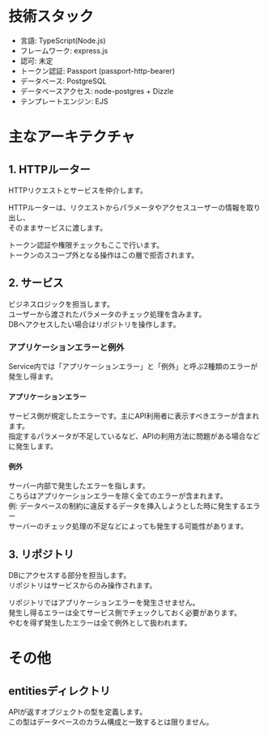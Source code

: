 # 技術スタック
- 言語: TypeScript(Node.js)
- フレームワーク: express.js
- 認可: 未定
- トークン認証: Passport (passport-http-bearer)
- データベース: PostgreSQL
- データベースアクセス: node-postgres + Dizzle
- テンプレートエンジン: EJS

# 主なアーキテクチャ

## 1. HTTPルーター
HTTPリクエストとサービスを仲介します。

HTTPルーターは、リクエストからパラメータやアクセスユーザーの情報を取り出し、\
そのままサービスに渡します。

トークン認証や権限チェックもここで行います。\
トークンのスコープ外となる操作はこの層で拒否されます。

## 2. サービス
ビジネスロジックを担当します。\
ユーザーから渡されたパラメータのチェック処理を含みます。\
DBへアクセスしたい場合はリポジトリを操作します。

### アプリケーションエラーと例外
Service内では「アプリケーションエラー」と「例外」と呼ぶ2種類のエラーが発生し得ます。

#### アプリケーションエラー
サービス側が規定したエラーです。主にAPI利用者に表示すべきエラーが含まれます。\
指定するパラメータが不足しているなど、APIの利用方法に問題がある場合などに発生します。

#### 例外
サーバー内部で発生したエラーを指します。\
こちらはアプリケーションエラーを除く全てのエラーが含まれます。\
例: データベースの制約に違反するデータを挿入しようとした時に発生するエラー\
サーバーのチェック処理の不足などによっても発生する可能性があります。

## 3. リポジトリ
DBにアクセスする部分を担当します。\
リポジトリはサービスからのみ操作されます。

リポジトリではアプリケーションエラーを発生させません。\
発生し得るエラーは全てサービス側でチェックしておく必要があります。\
やむを得ず発生したエラーは全て例外として扱われます。

# その他
## entitiesディレクトリ
APIが返すオブジェクトの型を定義します。\
この型はデータベースのカラム構成と一致するとは限りません。

